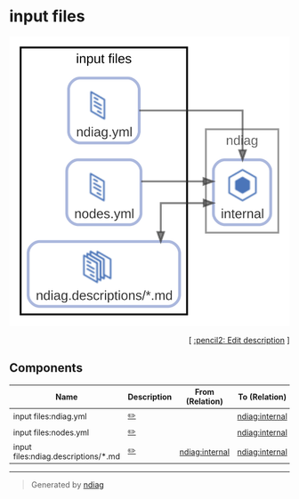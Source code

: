 # input files

![diagram](node-input_files.svg)



<p align="right">
  [ <a href="../ndiag.descriptions/_node-input_files.md">:pencil2: Edit description</a> ]
<p>

## Components

| Name | Description | From (Relation) | To (Relation) |
| --- | --- | --- | --- |
| input files:ndiag.yml |  <a href="../ndiag.descriptions/_component-input_files_ndiag.yml.md">:pencil2:</a> |  | [ndiag:internal](node-ndiag.md) |
| input files:nodes.yml |  <a href="../ndiag.descriptions/_component-input_files_nodes.yml.md">:pencil2:</a> |  | [ndiag:internal](node-ndiag.md) |
| input files:ndiag.descriptions/*.md |  <a href="../ndiag.descriptions/_component-input_files_ndiag.descriptions__.md.md">:pencil2:</a> | [ndiag:internal](node-ndiag.md) | [ndiag:internal](node-ndiag.md) |


---

> Generated by [ndiag](https://github.com/k1LoW/ndiag)
